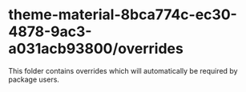 # theme-material-8bca774c-ec30-4878-9ac3-a031acb93800/overrides

This folder contains overrides which will automatically be required by package users.
